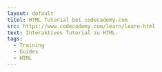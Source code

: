 ```yaml
---
layout: default
titel: HTML Tutorial bei codecademy.com
src: https://www.codecademy.com/learn/learn-html
text: Interaktives Tutorial zu HTML.
tags:
  - Training
  - Guides
  - HTML
---
```

